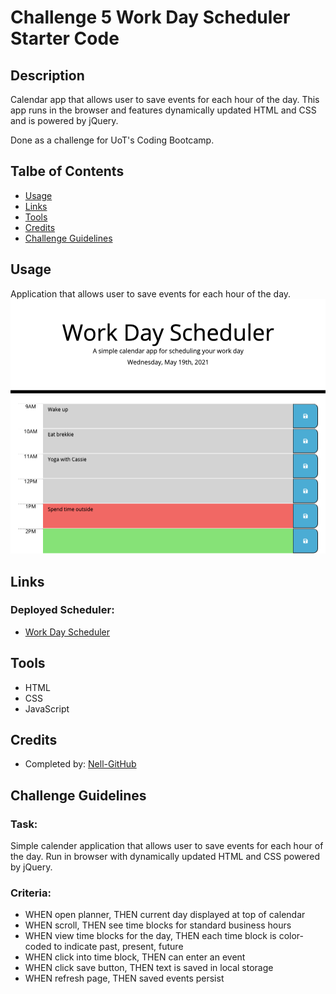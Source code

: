 # Challenge 5 Work Day Scheduler Starter Code

## Description
Calendar app that allows user to save events for each hour of the day. This app runs in the browser and features dynamically updated HTML and CSS and is powered by jQuery.

Done as a challenge for UoT's Coding Bootcamp.

## Talbe of Contents
* [Usage](#usage)
* [Links](#links)
* [Tools](#tools)
* [Credits](#credits)
* [Challenge Guidelines](#challenge-guidelines)

## Usage
Application that allows user to save events for each hour of the day.
![Work Day Scheduler screenshot](./assets/images/uot_ch5_screenshot.png)

## Links
### Deployed Scheduler:
* [Work Day Scheduler](https://shannonnell.github.io/UoT-coding-challenge-5/)

## Tools
* HTML 
* CSS
* JavaScript

## Credits
* Completed by: [Nell-GitHub](https://github.com/ShannonNell)

## Challenge Guidelines
### Task:
Simple calender application that allows user to save events for each hour of the day. Run in browser with dynamically updated HTML and CSS powered by jQuery.

### Criteria: 
* WHEN open planner, THEN current day displayed at top of calendar
* WHEN scroll, THEN see time blocks for standard business hours
* WHEN view time blocks for the day, THEN each time block is color-coded to indicate past, present, future
* WHEN click into time block, THEN can enter an event
* WHEN click save button, THEN text is saved in local storage
* WHEN refresh page, THEN saved events persist